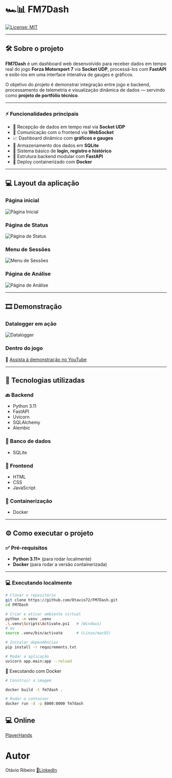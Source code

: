 # 🏎️📊 FM7Dash

[![License: MIT](https://img.shields.io/badge/License-MIT-green.svg)](https://github.com/Otavio72/Forza-Dash/blob/main/LICENSE)

---

## 🛠️ Sobre o projeto

**FM7Dash** é um dashboard web desenvolvido para receber dados em tempo real do jogo **Forza Motorsport 7** via **Socket UDP**, processá-los com **FastAPI** e exibi-los em uma interface interativa de gauges e gráficos.

O objetivo do projeto é demonstrar integração entre jogo e backend, processamento de telemetria e visualização dinâmica de dados — servindo como **projeto de portfólio técnico**.

---

### ⚡ Funcionalidades principais

- 📡 Recepção de dados em tempo real via **Socket UDP**
- 🔄 Comunicação com o frontend via **WebSocket**
- 📈 Dashboard dinâmico com **gráficos e gauges**
- 💾 Armazenamento dos dados em **SQLite**
- 🔐 Sistema básico de **login, registro e histórico**
- 🧠 Estrutura backend modular com **FastAPI**
- 🐳 Deploy containerizado com **Docker**

---

## 💻 Layout da aplicação

### Página inicial
![Página Inicial](assets/acs1.png)

### Página de Status
![Página de Status](assets/acs2.png)

### Menu de Sessões
![Menu de Sessões](assets/acs3.png)

### Página de Análise
![Página de Análise](assets/acs4.png)

---

## 🎞️ Demonstração

### Datalogger em ação
![Datalogger](assets/gif3.gif)

### Dentro do jogo
🎥 [Assista à demonstração no YouTube](https://www.youtube.com/watch?v=mdHSS1vnZvM)

---

## 🚀 Tecnologias utilizadas

### 🔙 Backend
- Python 3.11
- FastAPI
- Uvicorn
- SQLAlchemy
- Alembic

### 💾 Banco de dados
- SQLite

### 🎨 Frontend
- HTML
- CSS
- JavaScript

### 🐳 Containerização
- Docker

---

## ⚙️ Como executar o projeto

### ✅ Pré-requisitos
- **Python 3.11+** (para rodar localmente)
- **Docker** (para rodar a versão containerizada)

---

### 💻 Executando localmente

```bash
# Clonar o repositório
git clone https://github.com/Otavio72/FM7Dash.git
cd FM7Dash

# Criar e ativar ambiente virtual
python -m venv .venv
.\.venv\Scripts\Activate.ps1   # (Windows)
# ou
source .venv/bin/activate      # (Linux/macOS)

# Instalar dependências
pip install -r requirements.txt

# Rodar a aplicação
uvicorn app.main:app --reload
```

🐳 Executando com Docker

```bash
# Construir a imagem

docker build -t fm7dash .

# Rodar o container
docker run -d -p 8000:8000 fm7dash
```

## 💻 Online
[PlayerHands](https://playerhandsdemo.onrender.com)

# Autor
Otávio Ribeiro
[🔗LinkedIn](https://www.linkedin.com/in/otavio-ribeiro-57a359197)


